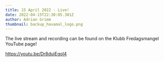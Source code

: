 ```yaml
---
title: 15 April 2022 - Live!
date: 2022-04-15T22:30:05.301Z
author: Adrian Grimm
thumbnail: backup_havamal_logo.png
---
```

The live stream and recording can be found on the Klubb Fredagsmangel YouTube page!

<https://youtu.be/Dr8dujEgol4>